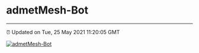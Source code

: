 # admetMesh-Bot
---
⏰ Updated on Tue, 25 May 2021 11:20:05 GMT

[![admetMesh-Bot](https://github.com/kotori-y/admetMesh-bot/actions/workflows/main.yml/badge.svg)](https://github.com/kotori-y/admetMesh-bot/actions/workflows/main.yml)
